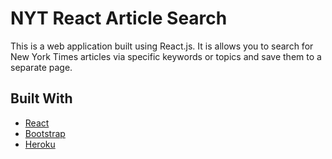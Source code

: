 # NYT React Article Search

 This is a web application built using React.js. It is allows you to search for New York Times articles via specific keywords or topics and save them to a separate page.
 
 ## Built With
* [React](https://reactjs.org)
* [Bootstrap](https://getbootstrap.com/)
* [Heroku](https://www.heroku.com/)
